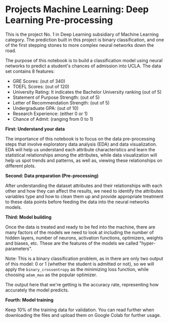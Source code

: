 # Projects Machine Learning: Deep Learning Pre-processing

This is the project No. 1 in Deep Learning subsidiary of Machine Learning category. The prediction built in this project is binary classification, and one of the first stepping stones to more complex neural networks down the road.

The purpose of this notebook is to build a classification model using neural networks to predict a student's chances of admission into UCLA. The data set contains 8 features:
  * GRE Scores: (out of 340)
  * TOEFL Scores: (out of 120)
  * University Rating: It indicates the Bachelor University ranking (out of 5)
  * Statement of Purpose Strength: (out of 5)
  * Letter of Recommendation Strength: (out of 5)
  * Undergraduate GPA: (out of 10)
  * Research Experience: (either 0 or 1)
  * Chance of Admit: (ranging from 0 to 1)

**First: Understand your data**

The importance of this notebook is to focus on the data pre-processing steps that involve exploratory data analysis (EDA) and data visualization. EDA will help us understand each attribute characteristics and learn the statistical relationships among the attributes, while data visualization will help us spot trends and patterns, as well as, viewing these relationships on different plots.

**Second: Data preparation (Pre-processing)**

After understanding the dataset attributes and their relationships with each other and how they can affect the results, we need to identify the attributes variables type and how to clean them up and provide appropriate treatment to these data points before feeding the data into the neural networks models.

**Third: Model building**

Once the data is treated and ready to be fed into the machine, there are many factors of the models we need to look  at including the number of hidden layers, number of neurons, activation functions, optimizers, weights and biases, etc. These are the features of the models we called "hyper-parameters".

Note: This is a binary classification problem, as in there are only two output of this model: 0 or 1 (whether the student is admitted or not), so we will apply the ``` binary_crossentropy ``` as the minimizing loss function, while choosing ``` adam_max ``` as the popular optimizer.

The output here that we're getting is the accuracy rate, representing how accurately the model predicts.

**Fourth: Model training**

Keep 10% of the training data for validation. You can read further when downloading the files and upload them on Google Colab for further usage.
